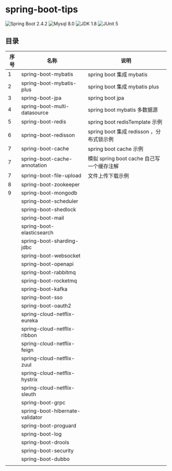# spring-boot-tips
![Spring Boot 2.4.2](https://img.shields.io/badge/Spring%20Boot-2.4.2-brightgreen.svg)
![Mysql 8.0](https://img.shields.io/badge/Mysql-8.0-blue.svg)
![JDK 1.8](https://img.shields.io/badge/JDK-8-orange)
![JUnit 5](https://img.shields.io/badge/JUnit-5-green)

## 目录

| 序号 | 名称                         			| 说明                                     |
| ---- | -------------------------------------- | ---------------------------------------- |
| 1    | spring-boot-mybatis          			| spring boot 集成 mybatis                 |
| 2    | spring-boot-mybatis-plus     			| spring boot 集成 mybatis plus            |
| 3    | spring-boot-jpa              			| spring boot jpa                          |
| 4    | spring-boot-multi-datasource 			| spring boot mybatis 多数据源             |
| 5    | spring-boot-redis            			| spring boot redisTemplate 示例           |
| 6    | spring-boot-redisson         			| spring boot 集成 redisson ，分布式锁示例 |
| 7    | spring-boot-cache            			| spring boot cache 示例 				   |
| 7    | spring-boot-cache-annotation  			| 模拟 spring boot cache 自己写一个缓存注解|
| 7    | spring-boot-file-upload    			| 文件上传下载示例						   |
| 8    | spring-boot-zookeeper        			|                                          |
| 9    | spring-boot-mongodb          			|                                          |
|      | spring-boot-scheduler        			|                                          |
|      | spring-boot-shedlock         			|                                          |
|      | spring-boot-mail	          			|                                          |
|      | spring-boot-elasticsearch    			|                                          |
|      | spring-boot-sharding-jdbc    			|                                          |
|      | spring-boot-websocket        			|                                          |
|      | spring-boot-openapi          			|                                          |
|      | spring-boot-rabbitmq         			|                                          |
|      | spring-boot-rocketmq         			|                                          |
|      | spring-boot-kafka            			|                                          |
|      | spring-boot-sso              			|                                          |
|      | spring-boot-oauth2           			|                                          |
|      | spring-cloud-netflix-eureka  			|                                          |
|      | spring-cloud-netflix-ribbon  			|                                          |
|      | spring-cloud-netflix-feign   			|                                          |
|      | spring-cloud-netflix-zuul    			|                                          |
|      | spring-cloud-netflix-hystrix 			|                                          |
|      | spring-cloud-netflix-sleuth  			|                                          |
|      | spring-boot-grpc             			|                                          |
|      | spring-boot-hibernate-validator        |                                          |
|      | spring-boot-proguard         			|                                          |
|      | spring-boot-log        	  			|                                          |
|      | spring-boot-drools           			|                                          |
|      | spring-boot-security         			|                                          |
|      | spring-boot-dubbo            			|                                          |
|      |  						      			|                                          |





















